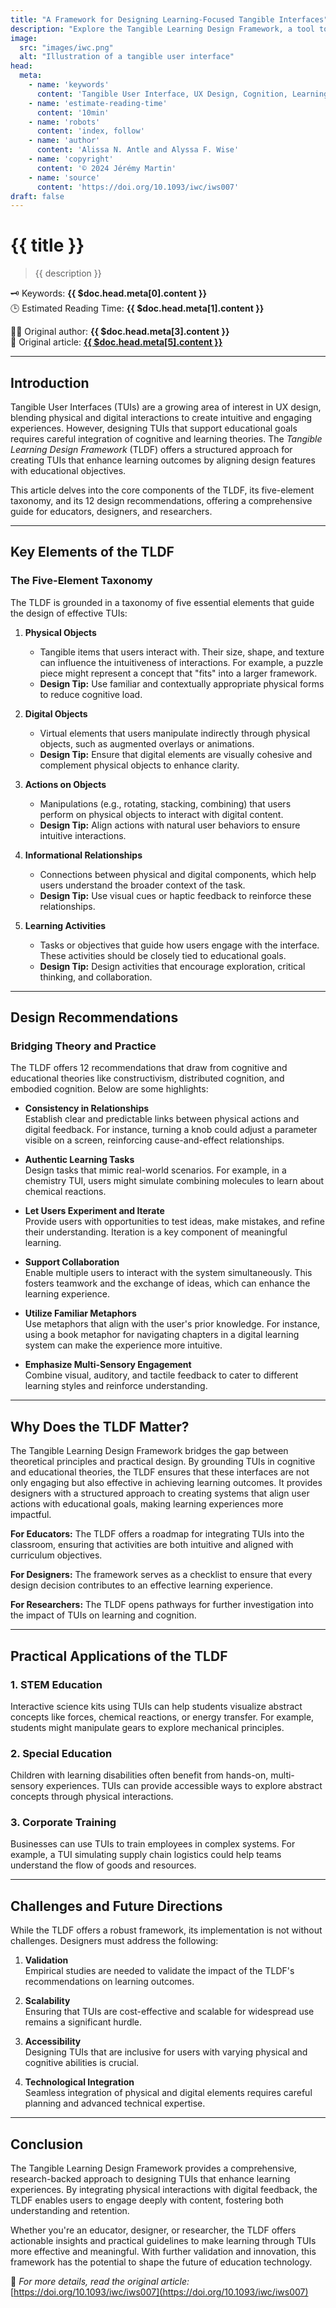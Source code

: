 ```yaml
---
title: "A Framework for Designing Learning-Focused Tangible Interfaces"
description: "Explore the Tangible Learning Design Framework, a tool to design effective TUIs based on cognitive and educational theories."
image: 
  src: "images/iwc.png"
  alt: "Illustration of a tangible user interface"
head:
  meta:
    - name: 'keywords'
      content: 'Tangible User Interface, UX Design, Cognition, Learning'
    - name: 'estimate-reading-time'
      content: '10min'
    - name: 'robots'
      content: 'index, follow'
    - name: 'author'
      content: 'Alissa N. Antle and Alyssa F. Wise'
    - name: 'copyright'
      content: '© 2024 Jérémy Martin'
    - name: 'source'
      content: 'https://doi.org/10.1093/iwc/iws007'
draft: false
---
```


# {{ title }}

> {{ description }}

🗝️ Keywords: **{{ $doc.head.meta[0].content }}**  
🕒 Estimated Reading Time: **{{ $doc.head.meta[1].content }}**

🧑‍🏫 Original author: **{{ $doc.head.meta[3].content }}**  
📜 Original article: [**{{ $doc.head.meta[5].content }}**](https://doi.org/10.1093/iwc/iws007)

---

## Introduction

Tangible User Interfaces (TUIs) are a growing area of interest in UX design, blending physical and digital interactions to create intuitive and engaging experiences. However, designing TUIs that support educational goals requires careful integration of cognitive and learning theories. The *Tangible Learning Design Framework* (TLDF) offers a structured approach for creating TUIs that enhance learning outcomes by aligning design features with educational objectives.

This article delves into the core components of the TLDF, its five-element taxonomy, and its 12 design recommendations, offering a comprehensive guide for educators, designers, and researchers.

---

## Key Elements of the TLDF

### The Five-Element Taxonomy

The TLDF is grounded in a taxonomy of five essential elements that guide the design of effective TUIs:

1. **Physical Objects**  
   - Tangible items that users interact with. Their size, shape, and texture can influence the intuitiveness of interactions. For example, a puzzle piece might represent a concept that "fits" into a larger framework.
   - **Design Tip:** Use familiar and contextually appropriate physical forms to reduce cognitive load.

2. **Digital Objects**  
   - Virtual elements that users manipulate indirectly through physical objects, such as augmented overlays or animations.
   - **Design Tip:** Ensure that digital elements are visually cohesive and complement physical objects to enhance clarity.

3. **Actions on Objects**  
   - Manipulations (e.g., rotating, stacking, combining) that users perform on physical objects to interact with digital content.
   - **Design Tip:** Align actions with natural user behaviors to ensure intuitive interactions.

4. **Informational Relationships**  
   - Connections between physical and digital components, which help users understand the broader context of the task.
   - **Design Tip:** Use visual cues or haptic feedback to reinforce these relationships.

5. **Learning Activities**  
   - Tasks or objectives that guide how users engage with the interface. These activities should be closely tied to educational goals.
   - **Design Tip:** Design activities that encourage exploration, critical thinking, and collaboration.

---

## Design Recommendations

### Bridging Theory and Practice

The TLDF offers 12 recommendations that draw from cognitive and educational theories like constructivism, distributed cognition, and embodied cognition. Below are some highlights:

- **Consistency in Relationships**  
  Establish clear and predictable links between physical actions and digital feedback. For instance, turning a knob could adjust a parameter visible on a screen, reinforcing cause-and-effect relationships.

- **Authentic Learning Tasks**  
  Design tasks that mimic real-world scenarios. For example, in a chemistry TUI, users might simulate combining molecules to learn about chemical reactions.

- **Let Users Experiment and Iterate**  
  Provide users with opportunities to test ideas, make mistakes, and refine their understanding. Iteration is a key component of meaningful learning.

- **Support Collaboration**  
  Enable multiple users to interact with the system simultaneously. This fosters teamwork and the exchange of ideas, which can enhance the learning experience.

- **Utilize Familiar Metaphors**  
  Use metaphors that align with the user's prior knowledge. For instance, using a book metaphor for navigating chapters in a digital learning system can make the experience more intuitive.

- **Emphasize Multi-Sensory Engagement**  
  Combine visual, auditory, and tactile feedback to cater to different learning styles and reinforce understanding.

---

## Why Does the TLDF Matter?

The Tangible Learning Design Framework bridges the gap between theoretical principles and practical design. By grounding TUIs in cognitive and educational theories, the TLDF ensures that these interfaces are not only engaging but also effective in achieving learning outcomes. It provides designers with a structured approach to creating systems that align user actions with educational goals, making learning experiences more impactful.

**For Educators:** The TLDF offers a roadmap for integrating TUIs into the classroom, ensuring that activities are both intuitive and aligned with curriculum objectives.

**For Designers:** The framework serves as a checklist to ensure that every design decision contributes to an effective learning experience.

**For Researchers:** The TLDF opens pathways for further investigation into the impact of TUIs on learning and cognition.

---

## Practical Applications of the TLDF

### 1. STEM Education
Interactive science kits using TUIs can help students visualize abstract concepts like forces, chemical reactions, or energy transfer. For example, students might manipulate gears to explore mechanical principles.

### 2. Special Education
Children with learning disabilities often benefit from hands-on, multi-sensory experiences. TUIs can provide accessible ways to explore abstract concepts through physical interactions.

### 3. Corporate Training
Businesses can use TUIs to train employees in complex systems. For example, a TUI simulating supply chain logistics could help teams understand the flow of goods and resources.

---

## Challenges and Future Directions

While the TLDF offers a robust framework, its implementation is not without challenges. Designers must address the following:

1. **Validation**  
   Empirical studies are needed to validate the impact of the TLDF's recommendations on learning outcomes.

2. **Scalability**  
   Ensuring that TUIs are cost-effective and scalable for widespread use remains a significant hurdle.

3. **Accessibility**  
   Designing TUIs that are inclusive for users with varying physical and cognitive abilities is crucial.

4. **Technological Integration**  
   Seamless integration of physical and digital elements requires careful planning and advanced technical expertise.

---

## Conclusion

The Tangible Learning Design Framework provides a comprehensive, research-backed approach to designing TUIs that enhance learning experiences. By integrating physical interactions with digital feedback, the TLDF enables users to engage deeply with content, fostering both understanding and retention.

Whether you're an educator, designer, or researcher, the TLDF offers actionable insights and practical guidelines to make learning through TUIs more effective and meaningful. With further validation and innovation, this framework has the potential to shape the future of education technology.

📜 *For more details, read the original article:* [https://doi.org/10.1093/iwc/iws007](https://doi.org/10.1093/iwc/iws007)
